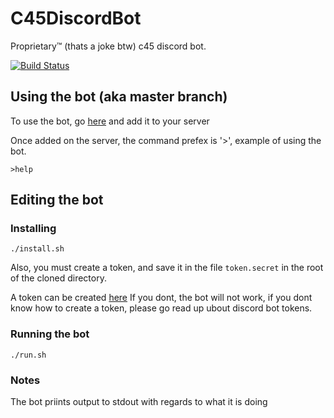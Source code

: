 # C45DiscordBot
Proprietary™ (thats a joke btw) c45 discord bot.

[![Build Status](https://travis-ci.com/Skippy404/C45DiscordBot.svg?branch=master)](https://travis-ci.com/Skippy404/C45DiscordBot)

## Using the bot (aka master branch)
To use the bot, go [here](https://discordapp.com/oauth2/authorize?client_id=694185053156016178&scope=bot&permissions=8) and add it to your server

Once added on the server, the command prefex is '>', example of using the bot.
````
>help
````

## Editing the bot

### Installing
````
./install.sh
````
Also, you must create a token, and save it in the file `token.secret` in the
root of the cloned directory.

A token can be created [here](https://discordapp.com/developers/applications)
If you dont, the bot will not work, if you dont know how to create a token,
please go read up ubout discord bot tokens.

### Running the bot
````
./run.sh
````

### Notes
The bot priints output to stdout with regards to what it is doing
